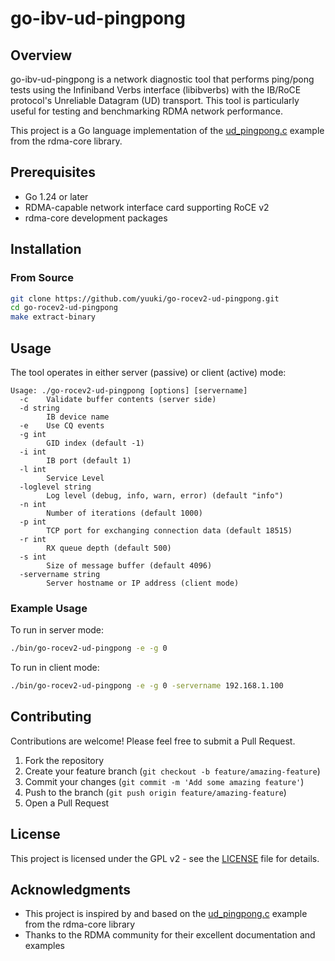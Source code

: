 # go-ibv-ud-pingpong

## Overview

go-ibv-ud-pingpong is a network diagnostic tool that performs ping/pong tests using the Infiniband Verbs interface (libibverbs) with the IB/RoCE protocol's Unreliable Datagram (UD) transport. This tool is particularly useful for testing and benchmarking RDMA network performance.

This project is a Go language implementation of the [ud_pingpong.c](https://github.com/linux-rdma/rdma-core/blob/master/libibverbs/examples/ud_pingpong.c) example from the rdma-core library.

## Prerequisites

- Go 1.24 or later
- RDMA-capable network interface card supporting RoCE v2
- rdma-core development packages

## Installation

### From Source

```bash
git clone https://github.com/yuuki/go-rocev2-ud-pingpong.git
cd go-rocev2-ud-pingpong
make extract-binary
```

## Usage

The tool operates in either server (passive) or client (active) mode:

```
Usage: ./go-rocev2-ud-pingpong [options] [servername]
  -c    Validate buffer contents (server side)
  -d string
        IB device name
  -e    Use CQ events
  -g int
        GID index (default -1)
  -i int
        IB port (default 1)
  -l int
        Service Level
  -loglevel string
        Log level (debug, info, warn, error) (default "info")
  -n int
        Number of iterations (default 1000)
  -p int
        TCP port for exchanging connection data (default 18515)
  -r int
        RX queue depth (default 500)
  -s int
        Size of message buffer (default 4096)
  -servername string
        Server hostname or IP address (client mode)
```

### Example Usage

To run in server mode:
```bash
./bin/go-rocev2-ud-pingpong -e -g 0
```

To run in client mode:
```bash
./bin/go-rocev2-ud-pingpong -e -g 0 -servername 192.168.1.100
```

## Contributing

Contributions are welcome! Please feel free to submit a Pull Request.

1. Fork the repository
2. Create your feature branch (`git checkout -b feature/amazing-feature`)
3. Commit your changes (`git commit -m 'Add some amazing feature'`)
4. Push to the branch (`git push origin feature/amazing-feature`)
5. Open a Pull Request

## License

This project is licensed under the GPL v2 - see the [LICENSE](LICENSE) file for details.

## Acknowledgments

- This project is inspired by and based on the [ud_pingpong.c](https://github.com/linux-rdma/rdma-core/blob/master/libibverbs/examples/ud_pingpong.c) example from the rdma-core library
- Thanks to the RDMA community for their excellent documentation and examples
